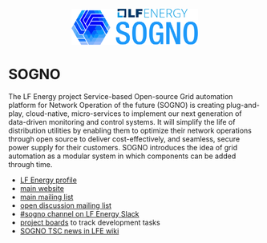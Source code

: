 <p align="center">
<img src="https://raw.githubusercontent.com/lf-energy/artwork/main/projects/sogno/horizontal/color/sogno-horizontal-color.svg?sanitize=true" alt="SOGNO Logo" width="50%"/>
</p>

# SOGNO

The LF Energy project Service-based Open-source Grid automation platform for Network Operation of the future (SOGNO) is creating plug-and-play, cloud-native, micro-services to implement our next generation of data-driven monitoring and control systems. It will simplify the life of distribution utilities by enabling them to optimize their network operations through open source to deliver cost-effectively, and seamless, secure power supply for their customers. SOGNO introduces the idea of grid automation as a modular system in which components can be added through time.

- [LF Energy profile](https://www.lfenergy.org/projects/sogno/)
- [main website](https://sogno-platform.github.io/)
- [main mailing list](https://lists.lfenergy.org/g/sogno-tsc)
- [open discussion mailing list](https://lists.lfenergy.org/g/sogno-discussion)
- [#sogno channel on LF Energy Slack](https://slack.lfenergy.org)
- [project boards](https://github.com/orgs/sogno-platform/projects) to track development tasks
- [SOGNO TSC news in LFE wiki](https://wiki.lfenergy.org/display/SOG/SOGNO+TSC)
